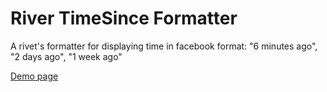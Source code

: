 # River TimeSince Formatter

A rivet's formatter for displaying time in facebook format: "6 minutes ago", "2 days ago", "1 week ago"

[Demo page](http://rawgit.com/sanjeyac/rivet-timesince-formatter/master/index.html)

